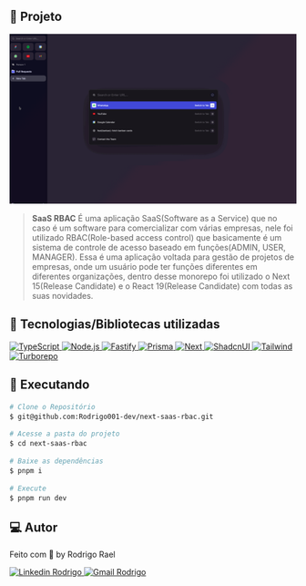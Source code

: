 ## :page_with_curl: Projeto

![SaaS RBAC Gif](https://github.com/Rodrigo001-dev/next-saas-rbac/blob/main/.github/images/next-saas-rbac.gif)

> <b>SaaS RBAC</b> É uma aplicação SaaS(Software as a Service) que no caso é um software para comercializar com várias empresas, nele foi utilizado RBAC(Role-based access control) que basicamente é um sistema de controle de acesso baseado em funções(ADMIN, USER, MANAGER). Essa é uma aplicação voltada para gestão de projetos de empresas, onde um usuário pode ter funções diferentes em diferentes organizações, dentro desse monorepo foi utilizado o Next 15(Release Candidate) e o React 19(Release Candidate) com todas as suas novidades.

## 🚀 Tecnologias/Bibliotecas utilizadas

<a href="https://www.typescriptlang.org/" target="_blank"> <img src="https://img.shields.io/badge/-TypeScript-3178C6?style=flat-square&logo=TypeScript&logoColor=white" alt="TypeScript"> </a>
<a href="https://nodejs.org/en/" target="_blank"> <img src="https://img.shields.io/badge/-Node.js-32CD32?style=flat-square&logo=Node.js&logoColor=white" alt="Node.js"> </a>
<a href="https://www.fastify.io/" target="_blank"> <img src="https://img.shields.io/badge/-Fastify-000000?style=flat-square&logo=fastify&logoColor=white" alt="Fastify"> </a>
<a href="https://www.prisma.io/" target="_blank"> <img src="https://img.shields.io/badge/-Prisma-3368FF?style=flat-square&logo=prisma&logoColor=white" alt="Prisma"> </a>
<a href="https://nextjs.org/" target="_blank"> <img src="https://img.shields.io/badge/Next-black?style=flat-square&logo=next.js&logoColor=white" alt="Next"> </a>
<a href="https://ui.shadcn.com/" target="_blank"> <img src="https://img.shields.io/badge/-ShadcnUI-black?style=flat-square&logo=ShadcnUI&logoColor=white" alt="ShadcnUI"> </a>
<a href="https://tailwindui.com/documentation" target="_blank"> <img src="https://img.shields.io/badge/-Tailwind-0EA5E9?style=flat-square&logo=tailwindcss&logoColor=white" alt="Tailwind"> </a>
<a href="https://turbo.build/repo" target="_blank"> <img src="https://img.shields.io/badge/-Turborepo-black?style=flat-square&logo=Turborepo&logoColor=white" alt="Turborepo"> </a>

## :construction_worker: Executando

```bash
# Clone o Repositório
$ git@github.com:Rodrigo001-dev/next-saas-rbac.git
```

```bash
# Acesse a pasta do projeto
$ cd next-saas-rbac
```

```bash
# Baixe as dependências
$ pnpm i
```

```bash
# Execute
$ pnpm run dev
```

## 💻 Autor

Feito com 💜 by Rodrigo Rael

<a href="https://www.linkedin.com/in/rodrigo-rael-a7a4b51a9/" target="_blank"> <img src="https://img.shields.io/badge/-RodrigoRael-blue?style=flat-square&logo=Linkedin&logoColor=white&link=https" alt="Linkedin Rodrigo"> </a>
<a href="https://img.shields.io/badge/-rodrigorael53@gmail.com-c14438?style=flat-square&logo=Gmail&logoColor=white&link=mailto:rodrigorael53@gmail.com" target="_blank"> <img src="https://img.shields.io/badge/-rodrigorael53@gmail.com-c14438?style=flat-square&logo=Gmail&logoColor=white&link=mailto:rodrigorael53@gmail.com" alt="Gmail Rodrigo"> </a>
